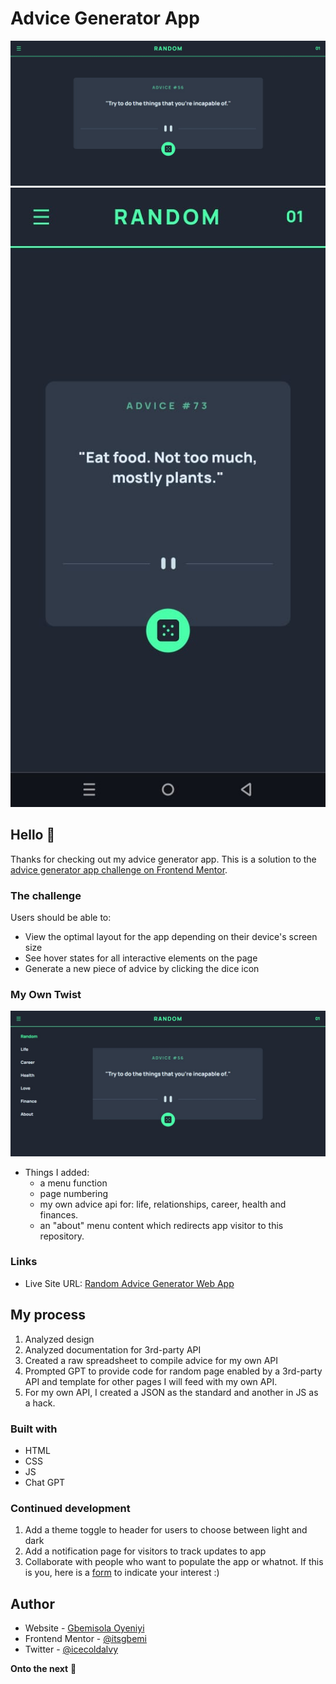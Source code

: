 # Advice Generator App

![Desktop design preview for the Advice generator app coding challenge](image/desktopview.jpeg)
![Mobile design preview for the Advice generator app coding challenge](image/mobileview.jpeg)

## Hello 👋

Thanks for checking out my advice generator app. This is a solution to the [advice generator app challenge on Frontend Mentor](https://www.frontendmentor.io/challenges/advice-generator-app-QdUG-13db).

### The challenge

Users should be able to:

- View the optimal layout for the app depending on their device's screen size
- See hover states for all interactive elements on the page
- Generate a new piece of advice by clicking the dice icon

### My Own Twist

![Added Menu and additional pages](image/menuondesktop.jpeg)

- Things I added:
  - a menu function
  - page numbering
  - my own advice api for: life, relationships, career, health and finances.
  - an "about" menu content which redirects app visitor to this repository.
    
### Links

- Live Site URL: [Random Advice Generator Web App](https://advice-generator-by-gbemi.vercel.app/index.html)

## My process

1. Analyzed design
2. Analyzed documentation for 3rd-party API
3. Created a raw spreadsheet to compile advice for my own API
4. Prompted GPT to provide code for random page enabled by a 3rd-party API and template for other pages I will feed with my own API.
5. For my own API, I created a JSON as the standard and another in JS as a hack.
    
### Built with

- HTML
- CSS
- JS
- Chat GPT
  
### Continued development

1. Add a theme toggle to header for users to choose between light and dark
2. Add a notification page for visitors to track updates to app
3. Collaborate with people who want to populate the app or whatnot. If this is you, here is a [form](https://forms.gle/MGAbR1jYESABd8PG8) to indicate your interest :)  

## Author

- Website - [Gbemisola Oyeniyi](https://gbemisolaoyeniyi.wordpress.com)
- Frontend Mentor - [@itsgbemi](https://www.frontendmentor.io/profile/itsgbemi)
- Twitter - [@icecoldalvy](https://www.twitter.com/icecoldalvy)   


**Onto the next** 🚀
